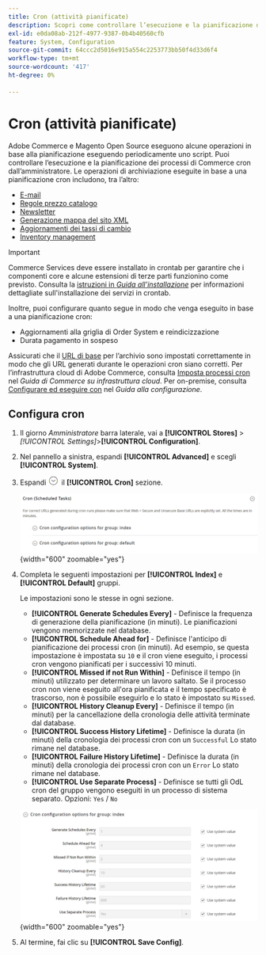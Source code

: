 ```yaml
---
title: Cron (attività pianificate)
description: Scopri come controllare l’esecuzione e la pianificazione dei processi cron di Commerce dall’amministratore.
exl-id: e0da08ab-212f-4977-9387-0b4b40560cfb
feature: System, Configuration
source-git-commit: 64ccc2d5016e915a554c2253773bb50f4d33d6f4
workflow-type: tm+mt
source-wordcount: '417'
ht-degree: 0%

---
```


# Cron (attività pianificate)

Adobe Commerce e Magento Open Source eseguono alcune operazioni in base alla pianificazione eseguendo periodicamente uno script. Puoi controllare l’esecuzione e la pianificazione dei processi di Commerce cron dall’amministratore. Le operazioni di archiviazione eseguite in base a una pianificazione cron includono, tra l’altro:

- [E-mail](email-communications.md)
- [Regole prezzo catalogo](../merchandising-promotions/price-rules-catalog.md)
- [Newsletter](../merchandising-promotions/newsletters.md)
- [Generazione mappa del sito XML](../merchandising-promotions/sitemap-xml.md)
- [Aggiornamenti dei tassi di cambio](../stores-purchase/currency-update.md)
- [Inventory management](../inventory-management/introduction.md)

>[!IMPORTANT]
>
>Commerce Services deve essere installato in crontab per garantire che i componenti core e alcune estensioni di terze parti funzionino come previsto. Consulta la [istruzioni in _Guida all’installazione_](https://experienceleague.adobe.com/docs/commerce-operations/installation-guide/next-steps/configuration.html) per informazioni dettagliate sull&#39;installazione dei servizi in crontab.

Inoltre, puoi configurare quanto segue in modo che venga eseguito in base a una pianificazione cron:

- Aggiornamenti alla griglia di Order System e reindicizzazione
- Durata pagamento in sospeso

Assicurati che il [URL di base](../stores-purchase/store-urls.md) per l’archivio sono impostati correttamente in modo che gli URL generati durante le operazioni cron siano corretti. Per l’infrastruttura cloud di Adobe Commerce, consulta [Imposta processi cron](https://experienceleague.adobe.com/docs/commerce-cloud-service/user-guide/configure/app/properties/crons-property.html) nel _Guida di Commerce su infrastruttura cloud_. Per on-premise, consulta [Configurare ed eseguire con](https://experienceleague.adobe.com/docs/commerce-operations/configuration-guide/cli/configure-cron-jobs.html) nel _Guida alla configurazione_.

## Configura cron

1. Il giorno _Amministratore_ barra laterale, vai a **[!UICONTROL Stores]** > _[!UICONTROL Settings]_>**[!UICONTROL Configuration]**.

1. Nel pannello a sinistra, espandi **[!UICONTROL Advanced]** e scegli **[!UICONTROL System]**.

1. Espandi ![Selettore di espansione](../assets/icon-display-expand.png) il **[!UICONTROL Cron]** sezione.

   ![Configurazione avanzata - attività cron](../configuration-reference/advanced/assets/system-cron.png){width="600" zoomable="yes"}

1. Completa le seguenti impostazioni per **[!UICONTROL Index]** e **[!UICONTROL Default]** gruppi.

   Le impostazioni sono le stesse in ogni sezione.

   - **[!UICONTROL Generate Schedules Every]** - Definisce la frequenza di generazione della pianificazione (in minuti). Le pianificazioni vengono memorizzate nel database.
   - **[!UICONTROL Schedule Ahead for]** - Definisce l&#39;anticipo di pianificazione dei processi cron (in minuti). Ad esempio, se questa impostazione è impostata su `10` e il cron viene eseguito, i processi cron vengono pianificati per i successivi 10 minuti.
   - **[!UICONTROL Missed if not Run Within]** - Definisce il tempo (in minuti) utilizzato per determinare un lavoro saltato. Se il processo cron non viene eseguito all&#39;ora pianificata e il tempo specificato è trascorso, non è possibile eseguirlo e lo stato è impostato su `Missed`.
   - **[!UICONTROL History Cleanup Every]** - Definisce il tempo (in minuti) per la cancellazione della cronologia delle attività terminate dal database.
   - **[!UICONTROL Success History Lifetime]** - Definisce la durata (in minuti) della cronologia dei processi cron con un `Successful` Lo stato rimane nel database.
   - **[!UICONTROL Failure History Lifetime]** - Definisce la durata (in minuti) della cronologia dei processi cron con un `Error` Lo stato rimane nel database.
   - **[!UICONTROL Use Separate Process]** - Definisce se tutti gli OdL cron del gruppo vengono eseguiti in un processo di sistema separato. Opzioni: `Yes` / `No`

   ![Configurazione avanzata - Indice gruppo cron](../configuration-reference/advanced/assets/system-cron-group-index.png){width="600" zoomable="yes"}

1. Al termine, fai clic su **[!UICONTROL Save Config]**.
